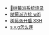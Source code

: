 - [🍓树莓派系统烧录](🍓树莓派系统烧录.md)
- [树莓派连接 wifi](树莓派连接%20wifi.md)
- [树莓派开启 SSH](树莓派开启%20SSH.md)
- [s,v,g怎么连](s,v,g怎么连.md)